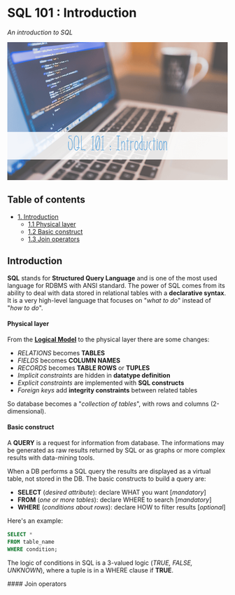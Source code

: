 # SQL 101 : Introduction
*An introduction to SQL*

<p align="middle">
<img src="https://raw.githubusercontent.com/MarioCatuogno/Mappr.it/master/headers/header_sql_101.png" />
</p>

## Table of contents

- [1. Introduction](#introduction)
    - [1.1 Physical layer](#physical-layer)
    - [1.2 Basic construct](#basic-construct)
    - [1.3 Join operators](#join-operators)

## Introduction

**SQL** stands for **Structured Query Language** and is one of the most used language for RDBMS with ANSI standard. The power of SQL comes from its ability to deal with data stored in relational tables with a **declarative syntax**. It is a very high-level language that focuses on "*what to do*" instead of "*how to do*".

#### Physical layer

From the [__Logical Model__](https://github.com/MarioCatuogno/Mappr.it/blob/master/articles/sql/db_architectures.md#logical-data-model) to the physical layer there are some changes:

* _RELATIONS_ becomes __TABLES__
* _FIELDS_ becomes __COLUMN NAMES__
* _RECORDS_ becomes __TABLE ROWS__ or __TUPLES__
* _Implicit constraints_ are hidden in __datatype definition__
* _Explicit constraints_ are implemented with __SQL constructs__
* _Foreign keys_ add __integrity constraints__ between related tables

So database becomes a "*collection of tables*", with rows and columns (2-dimensional).

#### Basic construct

A **QUERY** is a request for information from database. The informations may be generated as raw results returned by SQL or as graphs or more complex results with data-mining tools.

When a DB performs a SQL query the results are displayed as a virtual table, not stored in the DB. The basic constructs to build a query are:

* __SELECT__ (*desired attribute*): declare WHAT you want [*mandatory*]
* __FROM__ (*one or more tables*): declare WHERE to search [*mandatory*]
* __WHERE__ (*conditions about rows*): declare HOW to filter results [*optional*]

Here's an example:

```sql
SELECT *
FROM table_name
WHERE condition;
```

The logic of conditions in SQL is a 3-valued logic (*TRUE, FALSE, UNKNOWN*), where a tuple is in a WHERE clause if **TRUE**.

#### Join operators
